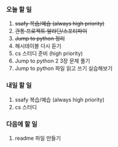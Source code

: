 ### 오늘 할 일
1. ~~ssafy 복습/예습 (always high priority)~~
2. ~~관통 프로젝트 알라딘/스포티파이~~
3. ~~Jump to python 정리~~
4. 해시테이블 다시 듣기
5. cs 스터디 준비 (high priority)
6. Jump to python 2 3장 문제 풀기
7. Jump to python 파일 읽고 쓰기 실습해보기

### 내일 할 일
1. ssafy 복습/예습 (always high priority)
2. cs 스터디


### 다음에 할 일
1. readme 파일 만들기